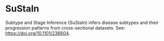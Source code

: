 # SuStaIn

Subtype and Stage Inference (SuStaIn) infers disease subtypes and their progression patterns from cross-sectional datasets. See: https://doi.org/10.1101/236604.
